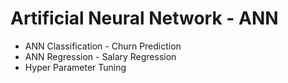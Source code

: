 # Artificial Neural Network - ANN
- ANN Classification - Churn Prediction
- ANN Regression - Salary Regression
- Hyper Parameter Tuning
